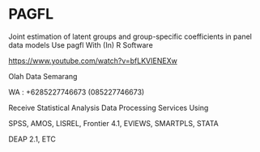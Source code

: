 # PAGFL
Joint estimation of latent groups and group-specific coefficients in panel data models Use pagfl With (In) R Software

https://www.youtube.com/watch?v=bfLKVIENEXw

Olah Data Semarang

WA : +6285227746673 (085227746673)

Receive Statistical Analysis Data Processing Services Using

SPSS, AMOS, LISREL, Frontier 4.1, EVIEWS, SMARTPLS, STATA

DEAP 2.1, ETC
